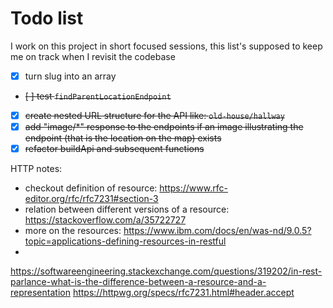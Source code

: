 # Todo list

I work on this project in short focused sessions, this list's supposed to keep me on track when I revisit the codebase

- [x] turn slug into an array
- ~~[ ] test `findParentLocationEndpoint`~~
- [x] ~~create nested URL structure for the API like: `old-house/hallway`~~
- [x] ~~add "image/*" response to the endpoints if an image illustrating the endpoint (that is the location on the map) exists~~
- [x]  ~~refactor buildApi and subsequent functions~~

HTTP notes:
- checkout definition of resource: 
https://www.rfc-editor.org/rfc/rfc7231#section-3
- relation between different versions of a resource: 
https://stackoverflow.com/a/35722727
- more on the resources: 
https://www.ibm.com/docs/en/was-nd/9.0.5?topic=applications-defining-resources-in-restful
- 
https://softwareengineering.stackexchange.com/questions/319202/in-rest-parlance-what-is-the-difference-between-a-resource-and-a-representation
https://httpwg.org/specs/rfc7231.html#header.accept
